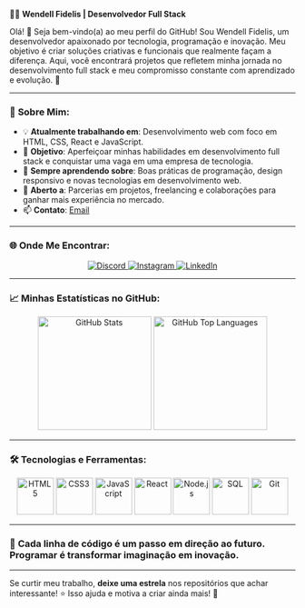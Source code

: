 🧑‍💻 **Wendell Fidelis | Desenvolvedor Full Stack**

Olá! 👋 Seja bem-vindo(a) ao meu perfil do GitHub! Sou Wendell Fidelis, um desenvolvedor apaixonado por tecnologia, programação e inovação. Meu objetivo é criar soluções criativas e funcionais que realmente façam a diferença. Aqui, você encontrará projetos que refletem minha jornada no desenvolvimento full stack e meu compromisso constante com aprendizado e evolução. 🚀

---

### 🚀 **Sobre Mim:**

- 💡 **Atualmente trabalhando em**: Desenvolvimento web com foco em HTML, CSS, React e JavaScript.  
- 🎯 **Objetivo**: Aperfeiçoar minhas habilidades em desenvolvimento full stack e conquistar uma vaga em uma empresa de tecnologia.  
- 🌱 **Sempre aprendendo sobre**: Boas práticas de programação, design responsivo e novas tecnologias em desenvolvimento web.  
- 🤝 **Aberto a**: Parcerias em projetos, freelancing e colaborações para ganhar mais experiência no mercado.  
- 📫 **Contato**: [Email](mailto:wendellalexfidelis01@hotmail.com)

---

### 🌐 **Onde Me Encontrar:**

<p align="center">
  <a href="https://discord.com/users/seu_usuário" target="_blank">
    <img src="https://img.shields.io/badge/Discord-7289DA?style=for-the-badge&logo=discord&logoColor=white" alt="Discord"/>
  </a>
  <a href="https://www.instagram.com/seu_perfil" target="_blank">
    <img src="https://img.shields.io/badge/Instagram-E4405F?style=for-the-badge&logo=instagram&logoColor=white" alt="Instagram"/>
  </a>
  <a href="https://www.linkedin.com/in/wendell-fidelis/" target="_blank">
    <img src="https://img.shields.io/badge/LinkedIn-0A66C2?style=for-the-badge&logo=linkedin&logoColor=white" alt="LinkedIn"/>
  </a>
</p>

---

### 📈 **Minhas Estatísticas no GitHub:**

<p align="center">
  <img 
    alt="GitHub Stats" 
    height="200" 
    src="https://github-readme-stats.vercel.app/api?username=wendellalex&show_icons=true&theme=tokyonight&include_all_commits=true&locale=pt-br" 
  />
  <img 
    alt="GitHub Top Languages" 
    height="200" 
    src="https://github-readme-stats.vercel.app/api/top-langs/?username=wendellalex&theme=tokyonight&layout=compact&include_all_commits=true&custom_title=Tecnologias&langs_count=9" 
  />
</p>

---

### 🛠️ **Tecnologias e Ferramentas:**

<p align="center">
  <a href="#"><img src="https://skillicons.dev/icons?i=html" alt="HTML5" width="65" height="65"/></a>
  <a href="#"><img src="https://skillicons.dev/icons?i=css" alt="CSS3" width="65" height="65"/></a>
  <a href="#"><img src="https://skillicons.dev/icons?i=javascript" alt="JavaScript" width="65" height="65"/></a>
  <a href="#"><img src="https://skillicons.dev/icons?i=react" alt="React" width="65" height="65"/></a>
  <a href="#"><img src="https://skillicons.dev/icons?i=nodejs" alt="Node.js" width="65" height="65"/></a>
  <a href="#"><img src="https://skillicons.dev/icons?i=mysql" alt="SQL" width="65" height="65"/></a>
  <a href="#"><img src="https://skillicons.dev/icons?i=git" alt="Git" width="65" height="65"/></a>
</p>

---

### 🌟 **Cada linha de código é um passo em direção ao futuro. Programar é transformar imaginação em inovação.**

---

Se curtir meu trabalho, **deixe uma estrela** nos repositórios que achar interessante! ⭐ Isso ajuda e motiva a criar ainda mais! 🚀
